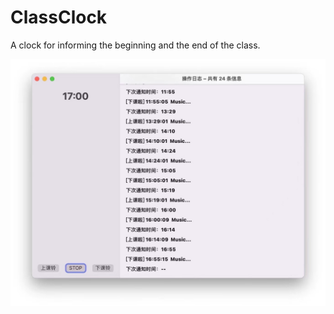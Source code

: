 # ClassClock

A clock for informing the beginning and the end of the class.

![ScreenShot](/screenshot/app.JPG)